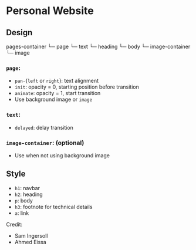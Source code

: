 # Personal Website

## Design

pages-container
└─ page
  └─ text
    └─ heading
    └─ body
  └─ image-container
    └─ image

### `page`:
- `pan-`{`left` or `right`}: text alignment
- `init`: opacity = 0, starting position before transition
- `animate`: opacity = 1, start transition
- Use background image or `image`

### `text`:
- `delayed`: delay transition

### `image-container`: (optional)
- Use when not using background image

## Style

- `h1`: navbar
- `h2`: heading
- `p`: body
- `h3`: footnote for technical details
- `a`: link

Credit:
- Sam Ingersoll
- Ahmed Eissa
